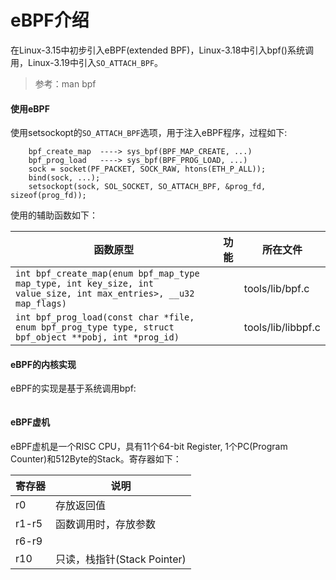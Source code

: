 # eBPF介绍

  在Linux-3.15中初步引入eBPF(extended BPF)，Linux-3.18中引入bpf()系统调用，Linux-3.19中引入`SO_ATTACH_BPF`。

> 参考：man bpf

#### 使用eBPF

  使用setsockopt的`SO_ATTACH_BPF`选项，用于注入eBPF程序，过程如下:

```
    bpf_create_map  ----> sys_bpf(BPF_MAP_CREATE, ...)
    bpf_prog_load   ----> sys_bpf(BPF_PROG_LOAD, ...)
    sock = socket(PF_PACKET, SOCK_RAW, htons(ETH_P_ALL));
    bind(sock, ...);
    setsockopt(sock, SOL_SOCKET, SO_ATTACH_BPF, &prog_fd, sizeof(prog_fd));
```

  使用的辅助函数如下：

| 函数原型 | 功能 | 所在文件 |
|----------|------|----------|
| `int bpf_create_map(enum bpf_map_type map_type, int key_size, int value_size, int max_entries>, __u32 map_flags) `|   | tools/lib/bpf.c |
| `int bpf_prog_load(const char *file, enum bpf_prog_type type, struct bpf_object **pobj, int *prog_id) `|   | tools/lib/libbpf.c  |

#### eBPF的内核实现

  eBPF的实现是基于系统调用bpf:

```

```

#### eBPF虚机

  eBPF虚机是一个RISC CPU，具有11个64-bit Register, 1个PC(Program Counter)和512Byte的Stack。寄存器如下：

  | 寄存器 | 说明 |
  |--------|------|
  | r0     | 存放返回值             |
  | r1-r5  | 函数调用时，存放参数   |
  | r6-r9  |        |
  | r10    | 只读，栈指针(Stack Pointer)    |


